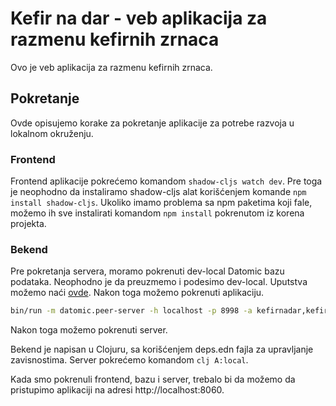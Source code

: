 # Kefir na dar - veb aplikacija za razmenu kefirnih zrnaca

Ovo je veb aplikacija za razmenu kefirnih zrnaca.

## Pokretanje

Ovde opisujemo korake za pokretanje aplikacije za potrebe razvoja u lokalnom okruženju.

### Frontend

Frontend aplikacije pokrećemo komandom `shadow-cljs watch dev`. Pre toga je neophodno da instaliramo shadow-cljs alat
korišćenjem komande `npm install shadow-cljs`. Ukoliko imamo problema sa npm paketima koji fale, možemo ih sve
instalirati komandom `npm install` pokrenutom iz korena projekta.

### Bekend

Pre pokretanja servera, moramo pokrenuti dev-local Datomic bazu podataka. Neophodno je da preuzmemo i podesimo
dev-local. Uputstva možemo naći [ovde](https://docs.datomic.com/cloud/dev-local.html). Nakon toga možemo pokrenuti
aplikaciju.

```bash
bin/run -m datomic.peer-server -h localhost -p 8998 -a kefirnadar,kefirnadar -d kefirnadar,datomic:mem://kefirnadar
```

Nakon toga možemo pokrenuti server.

Bekend je napisan u Clojuru, sa korišćenjem deps.edn fajla za upravljanje zavisnostima.
Server pokrećemo komandom `clj A:local`.

Kada smo pokrenuli frontend, bazu i server, trebalo bi da možemo da pristupimo aplikaciji na adresi
http://localhost:8060.